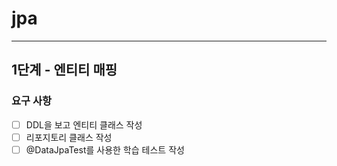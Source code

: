 # jpa

---

## 1단계 - 엔티티 매핑
### 요구 사항
- [ ] DDL을 보고 엔티티 클래스 작성
- [ ] 리포지토리 클래스 작성
- [ ] @DataJpaTest를 사용한 학습 테스트 작성
